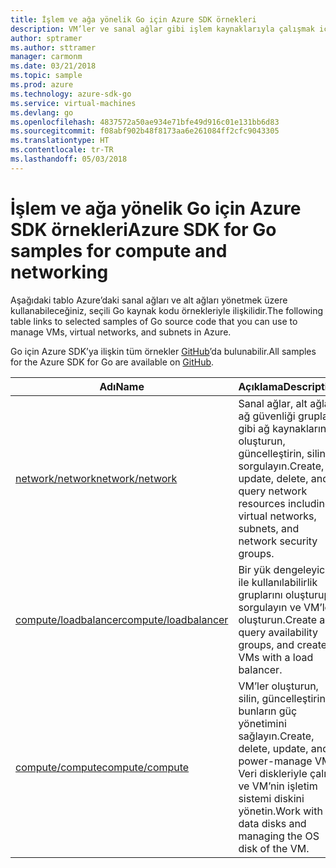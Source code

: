 ```yaml
---
title: İşlem ve ağa yönelik Go için Azure SDK örnekleri
description: VM’ler ve sanal ağlar gibi işlem kaynaklarıyla çalışmak için Go için Azure SDK’dan seçilen örnekler.
author: sptramer
ms.author: sttramer
manager: carmonm
ms.date: 03/21/2018
ms.topic: sample
ms.prod: azure
ms.technology: azure-sdk-go
ms.service: virtual-machines
ms.devlang: go
ms.openlocfilehash: 4837572a50ae934e71bfe49d916c01e131bb6d83
ms.sourcegitcommit: f08abf902b48f8173aa6e261084ff2cfc9043305
ms.translationtype: HT
ms.contentlocale: tr-TR
ms.lasthandoff: 05/03/2018
---
```

# <a name="azure-sdk-for-go-samples-for-compute-and-networking"></a><span data-ttu-id="e39c7-103">İşlem ve ağa yönelik Go için Azure SDK örnekleri</span><span class="sxs-lookup"><span data-stu-id="e39c7-103">Azure SDK for Go samples for compute and networking</span></span>

<span data-ttu-id="e39c7-104">Aşağıdaki tablo Azure’daki sanal ağları ve alt ağları yönetmek üzere kullanabileceğiniz, seçili Go kaynak kodu örnekleriyle ilişkilidir.</span><span class="sxs-lookup"><span data-stu-id="e39c7-104">The following table links to selected samples of Go source code that you can use to manage VMs, virtual networks, and subnets in Azure.</span></span> 

<span data-ttu-id="e39c7-105">Go için Azure SDK’ya ilişkin tüm örnekler [GitHub](https://github.com/Azure-Samples/azure-sdk-for-go-samples)’da bulunabilir.</span><span class="sxs-lookup"><span data-stu-id="e39c7-105">All samples for the Azure SDK for Go are available on [GitHub](https://github.com/Azure-Samples/azure-sdk-for-go-samples).</span></span>

| <span data-ttu-id="e39c7-106">Adı</span><span class="sxs-lookup"><span data-stu-id="e39c7-106">Name</span></span> | <span data-ttu-id="e39c7-107">Açıklama</span><span class="sxs-lookup"><span data-stu-id="e39c7-107">Description</span></span> |
|------|-------------|
| [<span data-ttu-id="e39c7-108">network/network</span><span class="sxs-lookup"><span data-stu-id="e39c7-108">network/network</span></span>](https://github.com/Azure-Samples/azure-sdk-for-go-samples/blob/master/network/network.go) | <span data-ttu-id="e39c7-109">Sanal ağlar, alt ağlar, ağ güvenliği grupları gibi ağ kaynaklarını oluşturun, güncelleştirin, silin ve sorgulayın.</span><span class="sxs-lookup"><span data-stu-id="e39c7-109">Create, update, delete, and query network resources including virtual networks, subnets, and network security groups.</span></span> |
| [<span data-ttu-id="e39c7-110">compute/loadbalancer</span><span class="sxs-lookup"><span data-stu-id="e39c7-110">compute/loadbalancer</span></span>](https://github.com/Azure-Samples/azure-sdk-for-go-samples/blob/master/compute/loadbalancer.go) | <span data-ttu-id="e39c7-111">Bir yük dengeleyicisi ile kullanılabilirlik gruplarını oluşturup sorgulayın ve VM’ler oluşturun.</span><span class="sxs-lookup"><span data-stu-id="e39c7-111">Create and query availability groups, and create VMs with a load balancer.</span></span> |
| [<span data-ttu-id="e39c7-112">compute/compute</span><span class="sxs-lookup"><span data-stu-id="e39c7-112">compute/compute</span></span>](https://github.com/Azure-Samples/azure-sdk-for-go-samples/blob/master/compute/compute.go) | <span data-ttu-id="e39c7-113">VM’ler oluşturun, silin, güncelleştirin ve bunların güç yönetimini sağlayın.</span><span class="sxs-lookup"><span data-stu-id="e39c7-113">Create, delete, update, and power-manage VMs.</span></span> <span data-ttu-id="e39c7-114">Veri diskleriyle çalışın ve VM’nin işletim sistemi diskini yönetin.</span><span class="sxs-lookup"><span data-stu-id="e39c7-114">Work with data disks and managing the OS disk of the VM.</span></span> |

